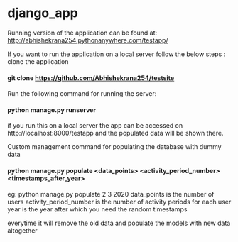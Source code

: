 # django_app

Running version of the application can be found at:
http://abhishekrana254.pythonanywhere.com/testapp/

If you want to run the application on a local server follow the below steps : 
clone the application 
#### git clone https://github.com/Abhishekrana254/testsite

Run the following command for running the server:
#### python manage.py runserver
if you run this on a local server the app can be accessed on http://localhost:8000/testapp
and the populated data will be shown there.

Custom management command for populating the database with dummy data
#### python manage.py populate <data_points> <activity_period_number> <timestamps_after_year>
  eg: python manage.py populate 2 3 2020
data_points is the number of users 
activity_period_number is the number of activity periods for each user
year is the year after which you need the random timestamps

everytime it will remove the old data and populate the models with new data altogether 

